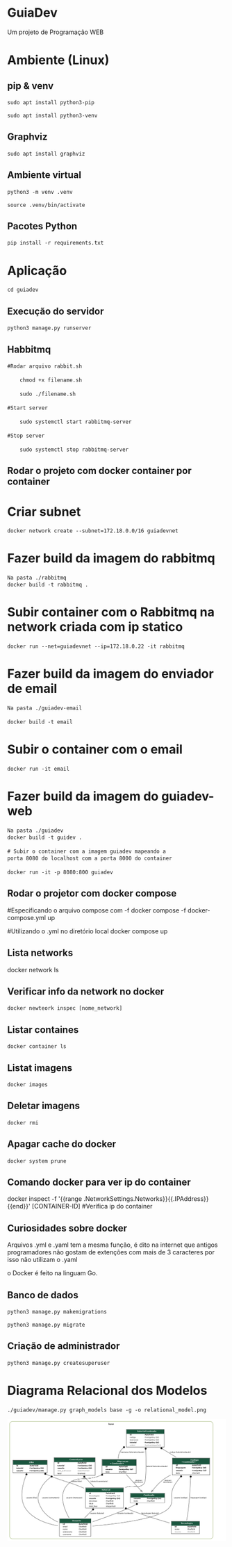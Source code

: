 # GuiaDev

Um projeto de Programação WEB

# Ambiente (Linux)

## pip & venv

    sudo apt install python3-pip

<p></p>

    sudo apt install python3-venv

## Graphviz

    sudo apt install graphviz

## Ambiente virtual

    python3 -m venv .venv

<p></p>

    source .venv/bin/activate

## Pacotes Python

    pip install -r requirements.txt

# Aplicação

    cd guiadev

## Execução do servidor

    python3 manage.py runserver

## Habbitmq

    #Rodar arquivo rabbit.sh

        chmod +x filename.sh

        sudo ./filename.sh

    #Start server

        sudo systemctl start rabbitmq-server

    #Stop server

        sudo systemctl stop rabbitmq-server

## Rodar o projeto com docker container por container

  # Criar subnet 
  
    docker network create --subnet=172.18.0.0/16 guiadevnet 

  # Fazer build da imagem do rabbitmq

    Na pasta ./rabbitmq
    docker build -t rabbitmq . 
  # Subir container com o Rabbitmq na network criada com ip statico

    docker run --net=guiadevnet --ip=172.18.0.22 -it rabbitmq 

  # Fazer build da imagem do enviador de email

    Na pasta ./guiadev-email

    docker build -t email

  # Subir o container com o email

    docker run -it email
  
  # Fazer build da imagem do guiadev-web

    Na pasta ./guiadev
    docker build -t guidev .

    # Subir o container com a imagem guiadev mapeando a 
    porta 8080 do localhost com a porta 8000 do container

    docker run -it -p 8080:800 guiadev


    
## Rodar o projetor com docker compose

  #Especificando o arquivo compose com -f
    docker compose -f docker-compose.yml up 

  #Utilizando o .yml no diretório local
    docker compose up
## Lista networks

  docker network ls
## Verificar info da network no docker

    docker newteork inspec [nome_network]
## Listar containes

    docker container ls
## Listat imagens

    docker images
## Deletar imagens 

    docker rmi
## Apagar cache do docker 

    docker system prune
## Comando docker para ver ip do container 

   docker inspect -f '{{range .NetworkSettings.Networks}}{{.IPAddress}}{{end}}' [CONTAINER-ID]   #Verifica ip do container

## Curiosidades sobre docker
  Arquivos .yml e .yaml tem a mesma função, é dito na internet que 
  antigos programadores não gostam de extenções com mais de 3 caracteres
  por isso não utilizam o .yaml

  o Docker é feito na linguam Go.
## Banco de dados

    python3 manage.py makemigrations

<p></p>

    python3 manage.py migrate

## Criação de administrador

    python3 manage.py createsuperuser

# Diagrama Relacional dos Modelos

    ./guiadev/manage.py graph_models base -g -o relational_model.png

<img src="./relational_model.png">
